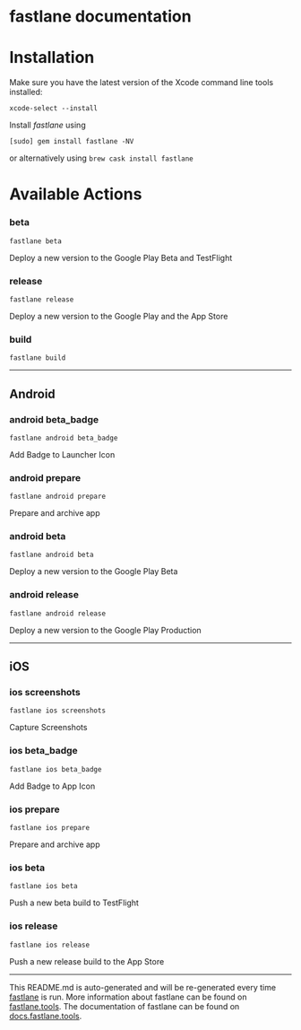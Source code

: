 fastlane documentation
================
# Installation

Make sure you have the latest version of the Xcode command line tools installed:

```
xcode-select --install
```

Install _fastlane_ using
```
[sudo] gem install fastlane -NV
```
or alternatively using `brew cask install fastlane`

# Available Actions
### beta
```
fastlane beta
```
Deploy a new version to the Google Play Beta and TestFlight
### release
```
fastlane release
```
Deploy a new version to the Google Play and the App Store
### build
```
fastlane build
```


----

## Android
### android beta_badge
```
fastlane android beta_badge
```
Add Badge to Launcher Icon
### android prepare
```
fastlane android prepare
```
Prepare and archive app
### android beta
```
fastlane android beta
```
Deploy a new version to the Google Play Beta
### android release
```
fastlane android release
```
Deploy a new version to the Google Play Production

----

## iOS
### ios screenshots
```
fastlane ios screenshots
```
Capture Screenshots
### ios beta_badge
```
fastlane ios beta_badge
```
Add Badge to App Icon
### ios prepare
```
fastlane ios prepare
```
Prepare and archive app
### ios beta
```
fastlane ios beta
```
Push a new beta build to TestFlight
### ios release
```
fastlane ios release
```
Push a new release build to the App Store

----

This README.md is auto-generated and will be re-generated every time [fastlane](https://fastlane.tools) is run.
More information about fastlane can be found on [fastlane.tools](https://fastlane.tools).
The documentation of fastlane can be found on [docs.fastlane.tools](https://docs.fastlane.tools).

